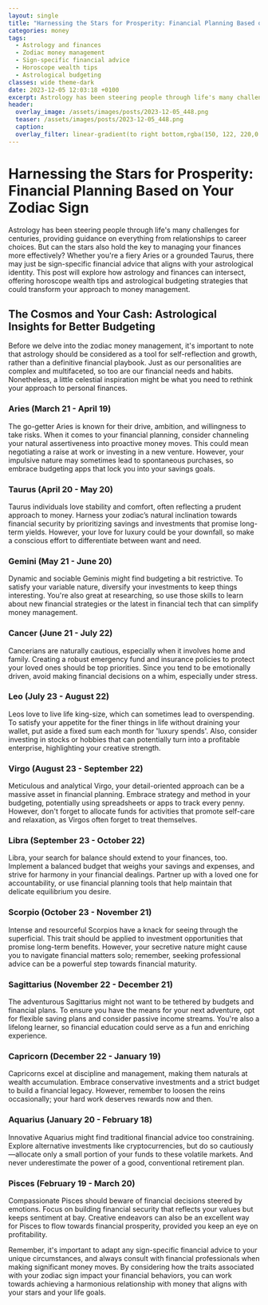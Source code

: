 ```yaml
---
layout: single
title: "Harnessing the Stars for Prosperity: Financial Planning Based on Your Zodiac Sign"
categories: money
tags:
  - Astrology and finances
  - Zodiac money management
  - Sign-specific financial advice
  - Horoscope wealth tips
  - Astrological budgeting
classes: wide theme-dark
date: 2023-12-05 12:03:18 +0100
excerpt: Astrology has been steering people through life's many challenges for centuries, providing guidance on everything from relationships to career choices.
header:
  overlay_image: /assets/images/posts/2023-12-05_448.png
  teaser: /assets/images/posts/2023-12-05_448.png
  caption: 
  overlay_filter: linear-gradient(to right bottom,rgba(150, 122, 220,0.8), rgba(255,245,208,0.5))
---
```

# Harnessing the Stars for Prosperity: Financial Planning Based on Your Zodiac Sign

Astrology has been steering people through life's many challenges for centuries, providing guidance on everything from relationships to career choices. But can the stars also hold the key to managing your finances more effectively? Whether you're a fiery Aries or a grounded Taurus, there may just be sign-specific financial advice that aligns with your astrological identity. This post will explore how astrology and finances can intersect, offering horoscope wealth tips and astrological budgeting strategies that could transform your approach to money management.

## The Cosmos and Your Cash: Astrological Insights for Better Budgeting

Before we delve into the zodiac money management, it's important to note that astrology should be considered as a tool for self-reflection and growth, rather than a definitive financial playbook. Just as our personalities are complex and multifaceted, so too are our financial needs and habits. Nonetheless, a little celestial inspiration might be what you need to rethink your approach to personal finances.

### **Aries (March 21 - April 19)**
The go-getter Aries is known for their drive, ambition, and willingness to take risks. When it comes to your financial planning, consider channeling your natural assertiveness into proactive money moves. This could mean negotiating a raise at work or investing in a new venture. However, your impulsive nature may sometimes lead to spontaneous purchases, so embrace budgeting apps that lock you into your savings goals.

### **Taurus (April 20 - May 20)**
Taurus individuals love stability and comfort, often reflecting a prudent approach to money. Harness your zodiac’s natural inclination towards financial security by prioritizing savings and investments that promise long-term yields. However, your love for luxury could be your downfall, so make a conscious effort to differentiate between want and need.

### **Gemini (May 21 - June 20)**
Dynamic and sociable Geminis might find budgeting a bit restrictive. To satisfy your variable nature, diversify your investments to keep things interesting. You're also great at researching, so use those skills to learn about new financial strategies or the latest in financial tech that can simplify money management.

### **Cancer (June 21 - July 22)**
Cancerians are naturally cautious, especially when it involves home and family. Creating a robust emergency fund and insurance policies to protect your loved ones should be top priorities. Since you tend to be emotionally driven, avoid making financial decisions on a whim, especially under stress.

### **Leo (July 23 - August 22)**
Leos love to live life king-size, which can sometimes lead to overspending. To satisfy your appetite for the finer things in life without draining your wallet, put aside a fixed sum each month for 'luxury spends'. Also, consider investing in stocks or hobbies that can potentially turn into a profitable enterprise, highlighting your creative strength.

### **Virgo (August 23 - September 22)**
Meticulous and analytical Virgo, your detail-oriented approach can be a massive asset in financial planning. Embrace strategy and method in your budgeting, potentially using spreadsheets or apps to track every penny. However, don't forget to allocate funds for activities that promote self-care and relaxation, as Virgos often forget to treat themselves.

### **Libra (September 23 - October 22)**
Libra, your search for balance should extend to your finances, too. Implement a balanced budget that weighs your savings and expenses, and strive for harmony in your financial dealings. Partner up with a loved one for accountability, or use financial planning tools that help maintain that delicate equilibrium you desire.

### **Scorpio (October 23 - November 21)**
Intense and resourceful Scorpios have a knack for seeing through the superficial. This trait should be applied to investment opportunities that promise long-term benefits. However, your secretive nature might cause you to navigate financial matters solo; remember, seeking professional advice can be a powerful step towards financial maturity.

### **Sagittarius (November 22 - December 21)**
The adventurous Sagittarius might not want to be tethered by budgets and financial plans. To ensure you have the means for your next adventure, opt for flexible saving plans and consider passive income streams. You're also a lifelong learner, so financial education could serve as a fun and enriching experience.

### **Capricorn (December 22 - January 19)**
Capricorns excel at discipline and management, making them naturals at wealth accumulation. Embrace conservative investments and a strict budget to build a financial legacy. However, remember to loosen the reins occasionally; your hard work deserves rewards now and then.

### **Aquarius (January 20 - February 18)**
Innovative Aquarius might find traditional financial advice too constraining. Explore alternative investments like cryptocurrencies, but do so cautiously—allocate only a small portion of your funds to these volatile markets. And never underestimate the power of a good, conventional retirement plan.

### **Pisces (February 19 - March 20)**
Compassionate Pisces should beware of financial decisions steered by emotions. Focus on building financial security that reflects your values but keeps sentiment at bay. Creative endeavors can also be an excellent way for Pisces to flow towards financial prosperity, provided you keep an eye on profitability.

Remember, it's important to adapt any sign-specific financial advice to your unique circumstances, and always consult with financial professionals when making significant money moves. By considering how the traits associated with your zodiac sign impact your financial behaviors, you can work towards achieving a harmonious relationship with money that aligns with your stars and your life goals.